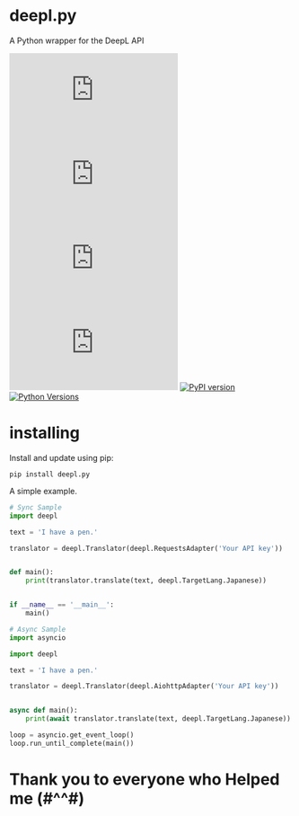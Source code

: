 # deepl.py

A Python wrapper for the DeepL API
  
[![GitHub license](https://img.shields.io/github/license/grarich123/deepl.py)](https://github.com/grarich123/deepl.py/blob/main/LICENSE)
[![GitHub issues](https://img.shields.io/github/issues/grarich123/deepl.py)](https://github.com/grarich123/deepl.py/issues)
[![GitHub forks](https://img.shields.io/github/forks/grarich123/deepl.py)](https://github.com/grarich123/deepl.py/network)
[![GitHub stars](https://img.shields.io/github/stars/grarich123/deepl.py)](https://github.com/grarich123/deepl.py/stargazers)
[![PyPI version](https://badge.fury.io/py/deepl.py.svg)](https://badge.fury.io/py/deepl.py)
[![Python Versions](https://img.shields.io/pypi/pyversions/deepl.py.svg)](https://pypi.org/project/deepl.py/)

  
# installing  
Install and update using pip:

`pip install deepl.py`  

A simple example.  
  
```python
# Sync Sample
import deepl

text = 'I have a pen.'

translator = deepl.Translator(deepl.RequestsAdapter('Your API key'))


def main():
    print(translator.translate(text, deepl.TargetLang.Japanese))


if __name__ == '__main__':
    main()
```
  
```python
# Async Sample
import asyncio

import deepl

text = 'I have a pen.'

translator = deepl.Translator(deepl.AiohttpAdapter('Your API key'))


async def main():
    print(await translator.translate(text, deepl.TargetLang.Japanese))

loop = asyncio.get_event_loop()
loop.run_until_complete(main())
```
  
# Thank you to everyone who Helped me (#^^#)
